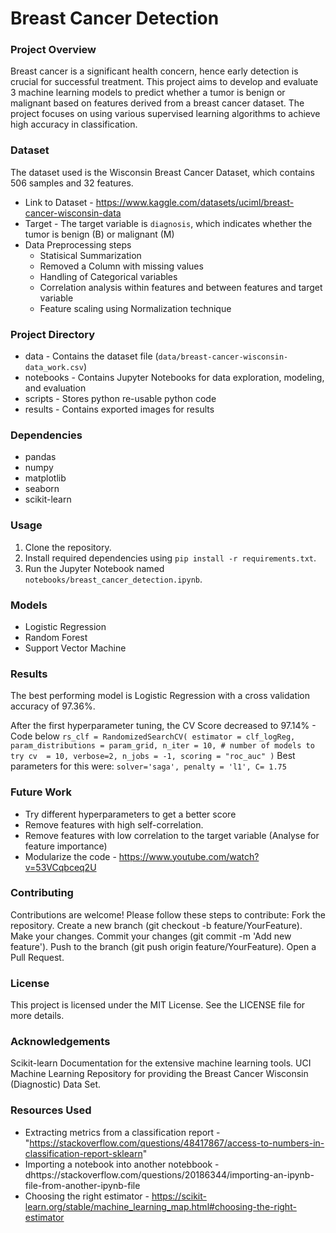# Breast Cancer Detection

### Project Overview
Breast cancer is a significant health concern, hence early detection is crucial for successful treatment.
This project aims to develop and evaluate 3 machine learning models to predict whether a tumor is benign or malignant based on features derived from a breast cancer dataset. The project focuses on using various supervised learning algorithms to achieve high accuracy in classification.

### Dataset
The dataset used is the Wisconsin Breast Cancer Dataset, which contains 506 samples and 32 features.
* Link to Dataset - https://www.kaggle.com/datasets/uciml/breast-cancer-wisconsin-data
* Target - The target variable is `diagnosis`, which indicates whether the tumor is benign (B) or malignant (M)
* Data Preprocessing steps
    * Statisical Summarization
    * Removed a Column with missing values
    * Handling of Categorical variables
    * Correlation analysis within features and between features and target variable
    * Feature scaling using Normalization technique

### Project Directory
* data - Contains the dataset file (`data/breast-cancer-wisconsin-data_work.csv`)
* notebooks - Contains Jupyter Notebooks for data exploration, modeling, and evaluation
* scripts - Stores python re-usable python code
* results - Contains exported images for results

### Dependencies
* pandas
* numpy
* matplotlib
* seaborn
* scikit-learn

### Usage
1. Clone the repository.
2. Install required dependencies using `pip install -r requirements.txt`.
3. Run the Jupyter Notebook named `notebooks/breast_cancer_detection.ipynb`.

### Models
* Logistic Regression
* Random Forest
* Support Vector Machine

### Results
The best performing model is Logistic Regression with a cross validation accuracy of 97.36%.

After the first hyperparameter tuning, the CV Score decreased to 97.14% - Code below
`rs_clf = RandomizedSearchCV(
    estimator = clf_logReg, 
    param_distributions = param_grid,
    n_iter = 10, # number of models to try
    cv  = 10,
    verbose=2,
    n_jobs = -1,
    scoring = "roc_auc"
)`
Best parameters for this were: `solver='saga', penalty = 'l1', C= 1.75`

### Future Work
* Try different hyperparameters to get a better score
* Remove features with high self-correlation.
* Remove features with low correlation to the target variable (Analyse for feature importance)
* Modularize the code - https://www.youtube.com/watch?v=53VCqbceq2U

### Contributing
Contributions are welcome! Please follow these steps to contribute:
    Fork the repository.
    Create a new branch (git checkout -b feature/YourFeature).
    Make your changes.
    Commit your changes (git commit -m 'Add new feature').
    Push to the branch (git push origin feature/YourFeature).
    Open a Pull Request.

### License
This project is licensed under the MIT License. See the LICENSE file for more details.

### Acknowledgements
Scikit-learn Documentation for the extensive machine learning tools.
UCI Machine Learning Repository for providing the Breast Cancer Wisconsin (Diagnostic) Data Set.

### Resources Used
* Extracting metrics from a classification report - "https://stackoverflow.com/questions/48417867/access-to-numbers-in-classification-report-sklearn"
* Importing a notebook into another notebbook - dhttps://stackoverflow.com/questions/20186344/importing-an-ipynb-file-from-another-ipynb-file
* Choosing the right estimator - https://scikit-learn.org/stable/machine_learning_map.html#choosing-the-right-estimator
